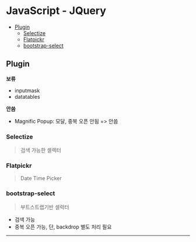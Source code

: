 # JavaScript - JQuery

- [Plugin](#plugin)
  - [Selectize](#selectize)
  - [Flatpickr](#flatpickr)
  - [bootstrap-select](#bootstrap-select)

## Plugin

**보류**

- inputmask
- datatables

**안씀**

- Magnific Popup: 모달, 중복 오픈 안됨 => 안씀

### Selectize

> 검색 가능한 셀렉터

### Flatpickr

> Date Time Picker

### bootstrap-select

> 부트스트랩기반 셀럭터

- 검색 가능
- 중복 오픈 가능, 단, backdrop 별도 처리 필요

---

